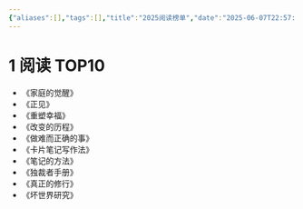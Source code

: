 ```yaml
---
{"aliases":[],"tags":[],"title":"2025阅读榜单","date":"2025-06-07T22:57:00+08:00","date_modify":"2025-08-03T13:48:35+08:00","dg-publish":true,"permalink":"/Publish/201_阅读电影/2025阅读榜单/","dgPassFrontmatter":true,"created":"2025-06-07T22:57:00+08:00","updated":"2025-08-03T13:48:35+08:00"}
---
```



# 1 阅读 TOP10

- 《家庭的觉醒》
- 《正见》
- 《重塑幸福》
- 《改变的历程》
- 《做难而正确的事》
- 《卡片笔记写作法》
- 《笔记的方法》
- 《独裁者手册》
- 《真正的修行》
- 《坏世界研究》
